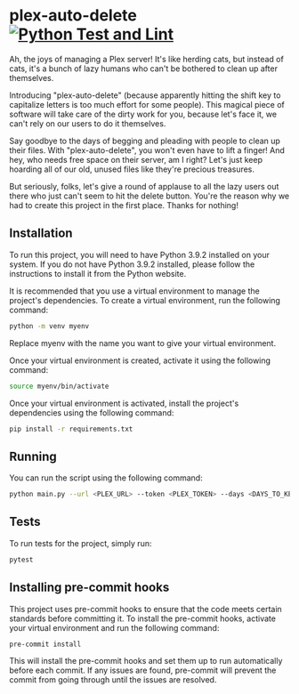 # plex-auto-delete  [![Python Test and Lint](https://github.com/thomasasfk/plex-auto-delete/actions/workflows/pytest-and-lint.yml/badge.svg)](https://github.com/thomasasfk/plex-auto-delete/actions/workflows/pytest-and-lint.yml)

Ah, the joys of managing a Plex server! It's like herding cats, but instead of cats, it's a bunch of lazy humans who can't be bothered to clean up after themselves.

Introducing "plex-auto-delete" (because apparently hitting the shift key to capitalize letters is too much effort for some people). This magical piece of software will take care of the dirty work for you, because let's face it, we can't rely on our users to do it themselves.

Say goodbye to the days of begging and pleading with people to clean up their files. With "plex-auto-delete", you won't even have to lift a finger! And hey, who needs free space on their server, am I right? Let's just keep hoarding all of our old, unused files like they're precious treasures.

But seriously, folks, let's give a round of applause to all the lazy users out there who just can't seem to hit the delete button. You're the reason why we had to create this project in the first place. Thanks for nothing!


## Installation

To run this project, you will need to have Python 3.9.2 installed on your system. If you do not have Python 3.9.2 installed, please follow the instructions to install it from the Python website.

It is recommended that you use a virtual environment to manage the project's dependencies. To create a virtual environment, run the following command:

```bash
python -m venv myenv
```

Replace myenv with the name you want to give your virtual environment.

Once your virtual environment is created, activate it using the following command:

```bash
source myenv/bin/activate
```

Once your virtual environment is activated, install the project's dependencies using the following command:

```bash
pip install -r requirements.txt
```

## Running

You can run the script using the following command:

```bash
python main.py --url <PLEX_URL> --token <PLEX_TOKEN> --days <DAYS_TO_KEEP>
```

## Tests

To run tests for the project, simply run:

```bash
pytest
```

## Installing pre-commit hooks
This project uses pre-commit hooks to ensure that the code meets certain standards before committing it. To install the pre-commit hooks, activate your virtual environment and run the following command:

```bash
pre-commit install
```

This will install the pre-commit hooks and set them up to run automatically before each commit. If any issues are found, pre-commit will prevent the commit from going through until the issues are resolved.
